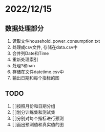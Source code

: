 # 2022/12/15

## 数据处理部分

1. 读取文件household_power_consumption.txt
2. 处理成csv文件, 存储在data.csv中
3. 合并列Date和Time
4. 重新处理索引
5. 处理?和nan
6. 存储在文件datetime.csv中
7. 输出日期和每个指标的图

## TODO
1. [  ]按照月份和日期分组
2. [  ]划分训练集和测试集
3. [  ]分别对每个指标进行预测
4. [  ]画出预测值和真实值的图


